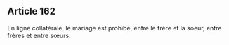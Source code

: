 Article 162
----
En ligne collatérale, le mariage est prohibé, entre le frère et la soeur, entre
frères et entre sœurs.
